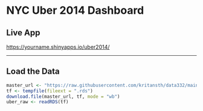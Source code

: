 # NYC Uber 2014 Dashboard

## Live App
https://yourname.shinyapps.io/uber2014/

---

## Load the Data
```r
master_url <- "https://raw.githubusercontent.com/kritansth/data332/main/uber/master_data.rds"
tf <- tempfile(fileext = ".rds")
download.file(master_url, tf, mode = "wb")
uber_raw <- readRDS(tf)
